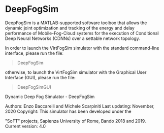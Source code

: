 # DeepFogSim
DeepFogSim is a MATLAB-supported software toolbox that allows the dynamic joint optimization and tracking of the energy and delay performance of Mobile-Fog-Cloud systems for the execution of Conditional Deep Neural Networks (CDNNs) over a settable network topology.

In order to launch the VirtFogSim simulator with the standard command-line interface, please run the file:

> DeepFogSim

otherwise, to launch the VirtFogSim simulator with the Graphical User Interface (GUI), please run the file:

> DeepFogSimGUI



Dynamic Deep Fog Simulator - DeepFogSim             
                                                 
Authors: Enzo Baccarelli and Michele Scarpiniti
Last updating: November, 2020
Copyright: This simulator has been developed under the

"SoFT" projects, Sapienza University of Rome, Bando 2018 and 2019.          
Current version: 4.0 
